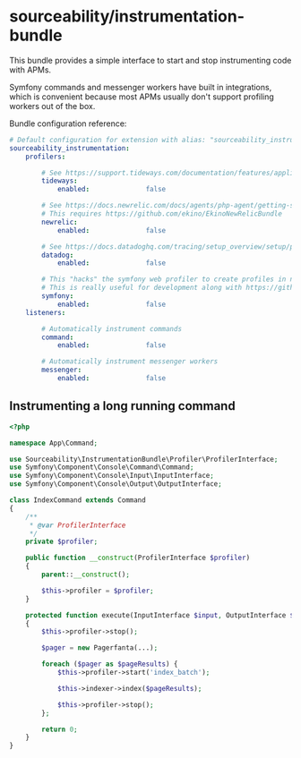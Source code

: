 # sourceability/instrumentation-bundle

This bundle provides a simple interface to start and stop instrumenting code with APMs.

Symfony commands and messenger workers have built in integrations, which is convenient because most
APMs usually don't support profiling workers out of the box.

Bundle configuration reference:
```yaml
# Default configuration for extension with alias: "sourceability_instrumentation"
sourceability_instrumentation:
    profilers:

        # See https://support.tideways.com/documentation/features/application-monitoring/application-performance-overview.html
        tideways:
            enabled:              false

        # See https://docs.newrelic.com/docs/agents/php-agent/getting-started/introduction-new-relic-php/
        # This requires https://github.com/ekino/EkinoNewRelicBundle
        newrelic:
            enabled:              false

        # See https://docs.datadoghq.com/tracing/setup_overview/setup/php/
        datadog:
            enabled:              false

        # This "hacks" the symfony web profiler to create profiles in non web contexts like workers, commands.
        # This is really useful for development along with https://github.com/sourceability/console-toolbar-bundle
        symfony:
            enabled:              false
    listeners:

        # Automatically instrument commands
        command:
            enabled:              false

        # Automatically instrument messenger workers
        messenger:
            enabled:              false
```

## Instrumenting a long running command

```php
<?php

namespace App\Command;

use Sourceability\InstrumentationBundle\Profiler\ProfilerInterface;
use Symfony\Component\Console\Command\Command;
use Symfony\Component\Console\Input\InputInterface;
use Symfony\Component\Console\Output\OutputInterface;

class IndexCommand extends Command
{
    /**
     * @var ProfilerInterface
     */
    private $profiler;

    public function __construct(ProfilerInterface $profiler)
    {
        parent::__construct();

        $this->profiler = $profiler;
    }

    protected function execute(InputInterface $input, OutputInterface $output): int
    {
        $this->profiler->stop();

        $pager = new Pagerfanta(...);

        foreach ($pager as $pageResults) {
            $this->profiler->start('index_batch');

            $this->indexer->index($pageResults);

            $this->profiler->stop();
        };

        return 0;
    }
}
```
